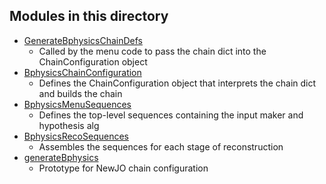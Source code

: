 Modules in this directory
-----

* [GenerateBphysicsChainDefs](GenerateBphysicsChainDefs.py)
  * Called by the menu code to pass the chain dict into the ChainConfiguration object
* [BphysicsChainConfiguration](BphysicsChainConfiguration.py)
  * Defines the ChainConfiguration object that interprets the chain dict and builds the chain
* [BphysicsMenuSequences](BphysicsMenuSequences.py)
  * Defines the top-level sequences containing the input maker and hypothesis alg
* [BphysicsRecoSequences](BphysicsRecoSequences.py)
  * Assembles the sequences for each stage of reconstruction
* [generateBphysics](generateBphysics.py)
  * Prototype for NewJO chain configuration